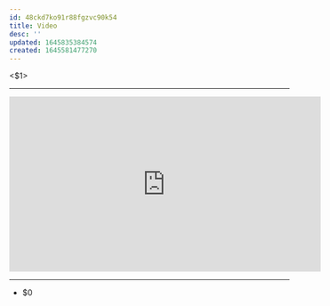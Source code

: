 ```yaml
---
id: 48ckd7ko91r88fgzvc90k54
title: Video
desc: ''
updated: 1645835384574
created: 1645581477270
---
```



<$1>

---

<center><iframe width="560" height="315" src="https://www.youtube.com/embed/$2" frameborder="0" allow="accelerometer; autoplay; encrypted-media; gyroscope; picture-in-picture" allowfullscreen></iframe></center>

---

- $0
